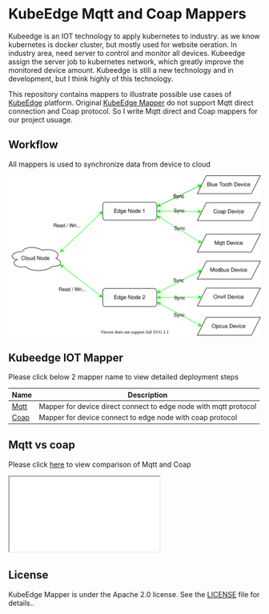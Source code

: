 # KubeEdge Mqtt and Coap Mappers

Kubeedge is an IOT technology to apply kubernetes to industry. as we know kubernetes is docker cluster, but mostly used for website oeration. In industry area, need server to control and monitor all devices. Kubeedge assign the server job to kubernetes network, which greatly improve the monitored device amount. Kubeedge is still a new technology and in development, but I think highly of this technology.

This repository contains mappers to illustrate possible use cases of [KubeEdge](https://github.com/kubeedge/kubeedge) platform. Original [KubeEdge Mapper](https://github.com/kubeedge/mappers-go) do not support Mqtt direct connection and Coap protocol. So I write Mqtt direct and Coap mappers for our project usuage.


## Workflow

All mappers is used to synchronize data from device to cloud

![data flow](kubeedge.svg)


## Kubeedge IOT Mapper
Please click below 2 mapper name to view detailed deployment steps

|Name | Description |
|---|---|
|  [Mqtt](./mappers-go/mappers/direct/README.md)     | Mapper for device direct connect to edge node with mqtt protocol
|[Coap](./mappers-go/mappers/coap/README.md) | Mapper for device connect to edge node with coap protocol

## Mqtt vs coap
Please click [here](./mappers-go/MQTT%20and%20CoAP.md) to view comparison of Mqtt and Coap

<iframe src="mappers-go/mappers/direct/README.md" seamless></iframe>

## License

KubeEdge Mapper is under the Apache 2.0 license. See the [LICENSE](LICENSE) file for details..